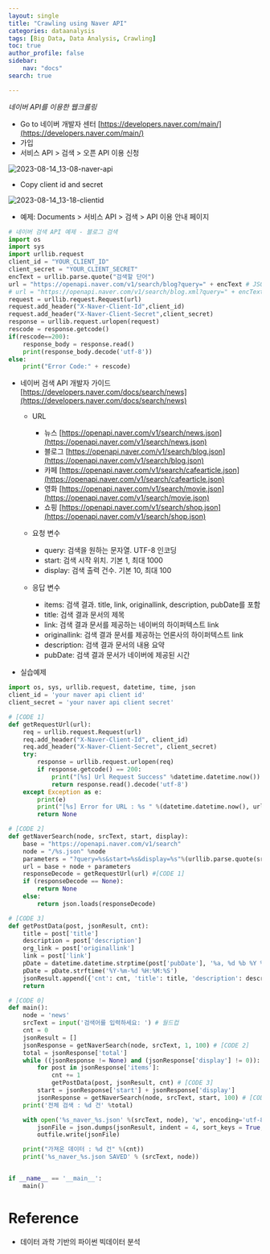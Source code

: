 ```yaml
---
layout: single
title: "Crawling using Naver API"
categories: dataanalysis
tags: [Big Data, Data Analysis, Crawling]
toc: true
author_profile: false
sidebar:
    nav: "docs"
search: true

---
```


*네이버 API를 이용한 웹크롤링*



- Go to 네이버 개발자 센터 [https://developers.naver.com/main/](https://developers.naver.com/main/)
- 가입
- 서비스 API > 검색 > 오픈 API 이용 신청

![2023-08-14_13-08-naver-api]({{site.url}}/images/$(filename)/2023-08-14_13-08-naver-api.png)

- Copy client id and secret

![2023-08-14_13-18-clientid]({{site.url}}/images/$(filename)/2023-08-14_13-18-clientid.png)

- 예제: Documents > 서비스 API > 검색 > API 이용 안내 페이지

```py
# 네이버 검색 API 예제 - 블로그 검색
import os
import sys
import urllib.request
client_id = "YOUR_CLIENT_ID"
client_secret = "YOUR_CLIENT_SECRET"
encText = urllib.parse.quote("검색할 단어")
url = "https://openapi.naver.com/v1/search/blog?query=" + encText # JSON 결과
# url = "https://openapi.naver.com/v1/search/blog.xml?query=" + encText # XML 결과
request = urllib.request.Request(url)
request.add_header("X-Naver-Client-Id",client_id)
request.add_header("X-Naver-Client-Secret",client_secret)
response = urllib.request.urlopen(request)
rescode = response.getcode()
if(rescode==200):
    response_body = response.read()
    print(response_body.decode('utf-8'))
else:
    print("Error Code:" + rescode)
```



- 네이버 검색 API 개발자 가이드 [https://developers.naver.com/docs/search/news](https://developers.naver.com/docs/search/news)

  - URL
    - 뉴스 [https://openapi.naver.com/v1/search/news.json](https://openapi.naver.com/v1/search/news.json)
    - 블로그 [https://openapi.naver.com/v1/search/blog.json](https://openapi.naver.com/v1/search/blog.json)
    - 카페 [https://openapi.naver.com/v1/search/cafearticle.json](https://openapi.naver.com/v1/search/cafearticle.json)
    - 영화 [https://openapi.naver.com/v1/search/movie.json](https://openapi.naver.com/v1/search/movie.json)
    - 쇼핑 [https://openapi.naver.com/v1/search/shop.json](https://openapi.naver.com/v1/search/shop.json)

  - 요청 변수
    - query: 검색을 원하는 문자열. UTF-8 인코딩
    - start: 검색 시작 위치. 기본 1, 최대 1000
    - display: 검색 출력 건수. 기본 10, 최대 100
  - 응답 변수
    - items: 검색 결과. title, link, originallink, description, pubDate를 포함
    - title: 검색 결과 문서의 제목
    - link: 검색 결과 문서를 제공하는 네이버의 하이퍼텍스트 link
    - originallink: 검색 결과 문서를 제공하는 언론사의 하이퍼텍스트 link
    - description: 검색 결과 문서의 내용 요약
    - pubDate: 검색 결과 문서가 네이버에 제공된 시간





- 실습예제

```py
import os, sys, urllib.request, datetime, time, json
client_id = 'your naver api client id'
client_secret = 'your naver api client secret'

# [CODE 1]
def getRequestUrl(url):
    req = urllib.request.Request(url)
    req.add_header("X-Naver-Client-Id", client_id)
    req.add_header("X-Naver-Client-Secret", client_secret)
    try:
        response = urllib.request.urlopen(req)
        if response.getcode() == 200:
            print("[%s] Url Request Success" %datetime.datetime.now())
            return response.read().decode('utf-8')
    except Exception as e:
        print(e)
        print("[%s] Error for URL : %s " %(datetime.datetime.now(), url))
        return None

# [CODE 2]
def getNaverSearch(node, srcText, start, display):
    base = "https://openapi.naver.com/v1/search"
    node = "/%s.json" %node
    parameters = "?query=%s&start=%s&display=%s"%(urllib.parse.quote(srcText), start, display)
    url = base + node + parameters
    responseDecode = getRequestUrl(url) #[CODE 1]
    if (responseDecode == None):
        return None
    else:
        return json.loads(responseDecode)

# [CODE 3]
def getPostData(post, jsonResult, cnt):
    title = post['title']
    description = post['description']
    org_link = post['originallink']
    link = post['link']
    pDate = datetime.datetime.strptime(post['pubDate'], '%a, %d %b %Y %H:%M:%S %z')
    pDate = pDate.strftime('%Y-%m-%d %H:%M:%S')
    jsonResult.append({'cnt': cnt, 'title': title, 'description': description, 'org_link': org_link, 'link': link, 'pDate': pDate })
    return

# [CODE 0]
def main():
    node = 'news'
    srcText = input('검색어를 입력하세요: ') # 월드컵
    cnt = 0
    jsonResult = []
    jsonResponse = getNaverSearch(node, srcText, 1, 100) # [CODE 2]
    total = jsonResponse['total']
    while ((jsonResponse != None) and (jsonResponse['display'] != 0)):
        for post in jsonResponse['items']:
            cnt += 1
            getPostData(post, jsonResult, cnt) # [CODE 3]
        start = jsonResponse['start'] + jsonResponse['display']
        jsonResponse = getNaverSearch(node, srcText, start, 100) # [CODE 2]
    print('전체 검색 : %d 건' %total)

    with open('%s_naver_%s.json' %(srcText, node), 'w', encoding='utf-8') as outfile:
        jsonFile = json.dumps(jsonResult, indent = 4, sort_keys = True, ensure_ascii = False)
        outfile.write(jsonFile)

    print("가져온 데이터 : %d 건" %(cnt))
    print('%s_naver_%s.json SAVED' % (srcText, node))


if __name__ == '__main__':
    main()

```




# Reference

- 데이터 과학 기반의 파이썬 빅데이터 분석